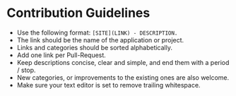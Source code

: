 # Contribution Guidelines

* Use the following format: `[SITE](LINK) - DESCRIPTION.`
* The link should be the name of the application or project.
* Links and categories should be sorted alphabetically.
* Add one link per Pull-Request.
* Keep descriptions concise, clear and simple, and end them with a period / stop.
* New categories, or improvements to the existing ones are also welcome.
* Make sure your text editor is set to remove trailing whitespace.

